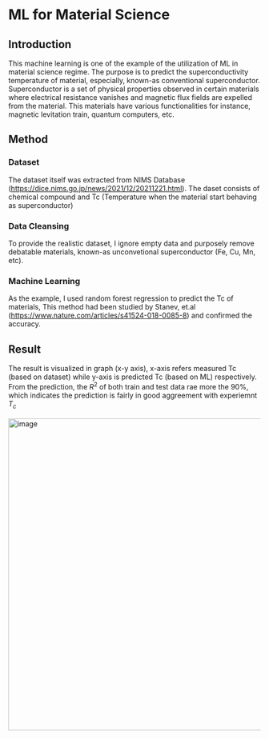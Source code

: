 # ML for Material Science

## Introduction
This machine learning is one of the example of the utilization of ML in material science regime.
The purpose is to predict the superconductivity temperature of material, especially, known-as conventional superconductor.
Superconductor is a set of physical properties observed in certain materials where electrical resistance vanishes and magnetic flux fields are expelled from the material. This materials have various functionalities for instance, magnetic levitation train, quantum computers, etc.

## Method
### Dataset
The dataset itself was extracted from NIMS Database (https://dice.nims.go.jp/news/2021/12/20211221.html).
The daset consists of chemical compound and Tc (Temperature when the material start behaving as superconductor)
### Data Cleansing
To provide the realistic dataset, I ignore empty data and purposely remove debatable materials, known-as unconvetional superconductor (Fe, Cu, Mn, etc).
### Machine Learning
As the example, I used random forest regression to predict the Tc of materials, This method had been studied by Stanev, et.al (https://www.nature.com/articles/s41524-018-0085-8) and confirmed the accuracy.

## Result
The result is visualized in graph (x-y axis), x-axis refers measured Tc (based on dataset) while y-axis is predicted Tc (based on ML) respectively. 
<br>
From the prediction, the $R^{2}$ of both train and test data rae more the 90%, which indicates the prediction is fairly in good aggreement with experiemnt $T_{c}$
<br>
<br>
<img width="624" alt="image" src="https://user-images.githubusercontent.com/26571248/205536262-3b7029bc-cd3a-4ce9-beb0-d771c8966952.png">


